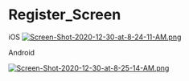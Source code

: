 
# Register_Screen
iOS
[![Screen-Shot-2020-12-30-at-8-24-11-AM.png](https://i.postimg.cc/Df40QJy9/Screen-Shot-2020-12-30-at-8-24-11-AM.png)](https://postimg.cc/CdYwSK87)

Android

[![Screen-Shot-2020-12-30-at-8-25-14-AM.png](https://i.postimg.cc/PxgtVyrB/Screen-Shot-2020-12-30-at-8-25-14-AM.png)](https://postimg.cc/2bxRV4Ww)
